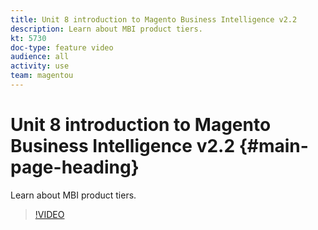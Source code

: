```yaml
---
title: Unit 8 introduction to Magento Business Intelligence v2.2
description: Learn about MBI product tiers.
kt: 5730
doc-type: feature video
audience: all
activity: use
team: magentou
---
```


# Unit 8 introduction to Magento Business Intelligence v2.2 {#main-page-heading}

Learn about MBI product tiers.

>[!VIDEO](https://video.tv.adobe.com/v/35985?quality=12&learn=on)